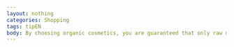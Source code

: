 ```yaml
---
layout: nothing
categories: Shopping
tags: tipEN
body: By choosing organic cosmetics, you are guaranteed that only raw materials coming from live animals (honey, milk, eggs, etc.) have been used during their production and that they do not contain any additives of petrochemical origin.
---
```

